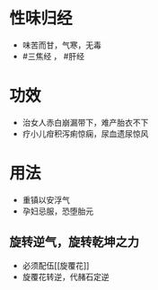 # 性味归经
- 味苦而甘，气寒，无毒
-  #三焦经 ， #肝经 
# 功效
- 治女人赤白崩漏带下，难产胎衣不下
- 疗小儿疳积泻痢惊痫，尿血遗尿惊风
# 用法
- 重镇以安浮气
- 孕妇忌服，恐堕胎元
## 旋转逆气，旋转乾坤之力
- 必须配伍[[旋覆花]]
- 旋覆花转逆，代赭石定逆